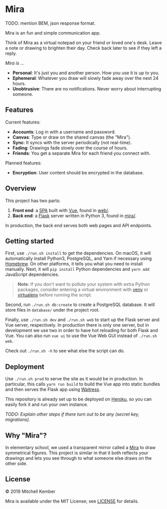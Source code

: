 # Mira

TODO: mention BEM, json response format.

Mira is an fun and simple communication app.

Think of Mira as a virtual notepad on your friend or loved one's desk. Leave a note or drawing to brighten their day. Check back later to see if they left a reply.

_Mira is …_

- **Personal**: It's just you and another person. How you use it is up to you.
- **Ephemeral**: Whatever you draw will slowly fade away over the next 24 hours.
- **Unobtrusive**: There are no notifications. Never worry about interrupting someone.

## Features

Current features:

- **Accounts**: Log in with a username and password.
- **Canvas**: Type or draw on the shared canvas (the "Mira").
- **Sync**: It syncs with the server periodically (not real-time).
- **Fading**: Drawings fade slowly over the course of hours.
- **Friends**: You get a separate Mira for each friend you connect with.

Planned features:

- **Encryption**: User content should be encrypted in the database.

## Overview

This project has two parts:

1. **Front end**: a [SPA][] built with [Vue][], found in [web/](web).
2. **Back end**: a [Flask][] server written in Python 3, found in [mira/](mira).

In production, the back end serves both web pages and API endpoints.

## Getting started

First, use `./run.sh install` to get the dependencies. On macOS, it will automatically install Python3, PostgreSQL, and Yarn if necessary using [Homebrew][]. On other platforms, it tells you what you need to install manually. Next, it will `pip install` Python dependencies and `yarn add` JavaScript dependencies.

> **Note**: If you don't want to pollute your system with extra Python packages, consider entering a virtual environment with [venv][] or [virtualenv][] before running the script.

Second, run `./run.sh db:create` to create a PostgreSQL database. It will store files in `database/` under the project root.

Finally, use `./run.sh dev` and `./run.sh web` to start up the Flask server and Vue server, respectively. In production there is only one server, but in development we use two in order to have hot reloading for both Flask and Vue. You can also run `vue ui` to use the Vue Web GUI instead of `./run.sh web`.

Check out `./run.sh -h` to see what else the script can do.

## Deployment

Use `./run.sh prod` to serve the site as it would be in production. In particular, this calls `yarn run build` to build the Vue app into static bundles and then serves the Flask app using [Waitress][].

This repository is already set up to be deployed on [Heroku][], so you can easily fork it and run your own instance.

_TODO: Explain other steps if there turn out to be any (secret key, migrations)._

## Why "Mira"?

In elementary school, we used a transparent mirror called a [Mira][] to draw symmetrical figures. This project is similar in that it both reflects your drawings and lets you see through to what someone else draws on the other side.

## License

© 2019 Mitchell Kember

Mira is available under the MIT License; see [LICENSE](LICENSE.md) for details.

[Flask]: http://flask.pocoo.org
[Heroku]: https://heroku.com
[Homebrew]: https://brew.sh
[Mira]: https://www.mrlondonsclass.com/mira.html
[SPA]: https://en.wikipedia.org/wiki/Single-page_application
[Vue]: https://vuejs.org
[Waitress]: https://docs.pylonsproject.org/projects/waitress/en/stable/
[venv]: https://docs.python.org/3/library/venv.html
[virtualenv]: https://virtualenv.pypa.io/en/latest/userguide/
